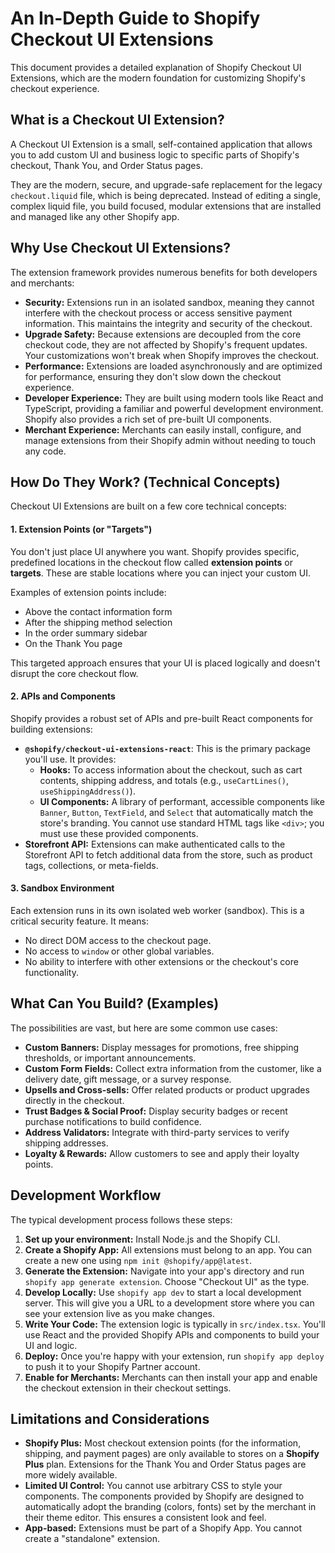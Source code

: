 # An In-Depth Guide to Shopify Checkout UI Extensions

This document provides a detailed explanation of Shopify Checkout UI Extensions, which are the modern foundation for customizing Shopify's checkout experience.

## What is a Checkout UI Extension?

A Checkout UI Extension is a small, self-contained application that allows you to add custom UI and business logic to specific parts of Shopify's checkout, Thank You, and Order Status pages.

They are the modern, secure, and upgrade-safe replacement for the legacy `checkout.liquid` file, which is being deprecated. Instead of editing a single, complex liquid file, you build focused, modular extensions that are installed and managed like any other Shopify app.

## Why Use Checkout UI Extensions?

The extension framework provides numerous benefits for both developers and merchants:

*   **Security:** Extensions run in an isolated sandbox, meaning they cannot interfere with the checkout process or access sensitive payment information. This maintains the integrity and security of the checkout.
*   **Upgrade Safety:** Because extensions are decoupled from the core checkout code, they are not affected by Shopify's frequent updates. Your customizations won't break when Shopify improves the checkout.
*   **Performance:** Extensions are loaded asynchronously and are optimized for performance, ensuring they don't slow down the checkout experience.
*   **Developer Experience:** They are built using modern tools like React and TypeScript, providing a familiar and powerful development environment. Shopify also provides a rich set of pre-built UI components.
*   **Merchant Experience:** Merchants can easily install, configure, and manage extensions from their Shopify admin without needing to touch any code.

## How Do They Work? (Technical Concepts)

Checkout UI Extensions are built on a few core technical concepts:

#### 1. Extension Points (or "Targets")

You don't just place UI anywhere you want. Shopify provides specific, predefined locations in the checkout flow called **extension points** or **targets**. These are stable locations where you can inject your custom UI.

Examples of extension points include:
*   Above the contact information form
*   After the shipping method selection
*   In the order summary sidebar
*   On the Thank You page

This targeted approach ensures that your UI is placed logically and doesn't disrupt the core checkout flow.

#### 2. APIs and Components

Shopify provides a robust set of APIs and pre-built React components for building extensions:

*   **`@shopify/checkout-ui-extensions-react`**: This is the primary package you'll use. It provides:
    *   **Hooks:** To access information about the checkout, such as cart contents, shipping address, and totals (e.g., `useCartLines()`, `useShippingAddress()`).
    *   **UI Components:** A library of performant, accessible components like `Banner`, `Button`, `TextField`, and `Select` that automatically match the store's branding. You cannot use standard HTML tags like `<div>`; you must use these provided components.
*   **Storefront API:** Extensions can make authenticated calls to the Storefront API to fetch additional data from the store, such as product tags, collections, or meta-fields.

#### 3. Sandbox Environment

Each extension runs in its own isolated web worker (sandbox). This is a critical security feature. It means:
*   No direct DOM access to the checkout page.
*   No access to `window` or other global variables.
*   No ability to interfere with other extensions or the checkout's core functionality.

## What Can You Build? (Examples)

The possibilities are vast, but here are some common use cases:

*   **Custom Banners:** Display messages for promotions, free shipping thresholds, or important announcements.
*   **Custom Form Fields:** Collect extra information from the customer, like a delivery date, gift message, or a survey response.
*   **Upsells and Cross-sells:** Offer related products or product upgrades directly in the checkout.
*   **Trust Badges & Social Proof:** Display security badges or recent purchase notifications to build confidence.
*   **Address Validators:** Integrate with third-party services to verify shipping addresses.
*   **Loyalty & Rewards:** Allow customers to see and apply their loyalty points.

## Development Workflow

The typical development process follows these steps:

1.  **Set up your environment:** Install Node.js and the Shopify CLI.
2.  **Create a Shopify App:** All extensions must belong to an app. You can create a new one using `npm init @shopify/app@latest`.
3.  **Generate the Extension:** Navigate into your app's directory and run `shopify app generate extension`. Choose "Checkout UI" as the type.
4.  **Develop Locally:** Use `shopify app dev` to start a local development server. This will give you a URL to a development store where you can see your extension live as you make changes.
5.  **Write Your Code:** The extension logic is typically in `src/index.tsx`. You'll use React and the provided Shopify APIs and components to build your UI and logic.
6.  **Deploy:** Once you're happy with your extension, run `shopify app deploy` to push it to your Shopify Partner account.
7.  **Enable for Merchants:** Merchants can then install your app and enable the checkout extension in their checkout settings.

## Limitations and Considerations

*   **Shopify Plus:** Most checkout extension points (for the information, shipping, and payment pages) are only available to stores on a **Shopify Plus** plan. Extensions for the Thank You and Order Status pages are more widely available.
*   **Limited UI Control:** You cannot use arbitrary CSS to style your components. The components provided by Shopify are designed to automatically adopt the branding (colors, fonts) set by the merchant in their theme editor. This ensures a consistent look and feel.
*   **App-based:** Extensions must be part of a Shopify App. You cannot create a "standalone" extension.
